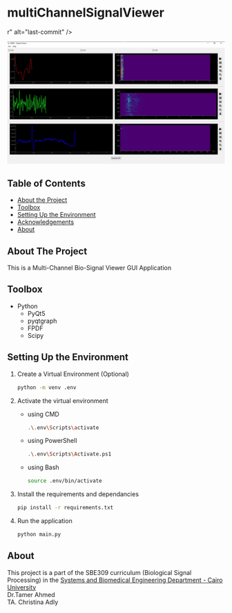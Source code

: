 # multiChannelSignalViewer

r" alt="last-commit" />

<p align="center">
    <img src="UI/assets/Preview.gif" />
</p>

## Table of Contents

-   [About the Project](#about-the-project)
-   [Toolbox](#toolbox)
-   [Setting Up the Environment](#setting-up-the-environment)
-   [Acknowledgements](#acknowledgements)
-   [About](#about)

## About The Project

This is a Multi-Channel Bio-Signal Viewer GUI Application

## Toolbox

-   Python
    -   PyQt5
    -   pyqtgraph
    -   FPDF
    -   Scipy

## Setting Up the Environment


1. Create a Virtual Environment (Optional)
    ```sh
    python -m venv .env
    ```
1. Activate the virtual environment

    - using CMD
        ```sh
        .\.env\Scripts\activate
        ```
    - using PowerShell
        ```sh
        .\.env\Scripts\Activate.ps1
        ```
    - using Bash
        ```sh
        source .env/bin/activate
        ```

1. Install the requirements and dependancies
    ```sh
    pip install -r requirements.txt
    ```
1. Run the application
    ```sh
    python main.py
    ```

## About

This project is a part of the SBE309 curriculum (Biological Signal Processing) in the [Systems and Biomedical Engineering Department - Cairo University](http://bmes.cufe.edu.eg/)\
Dr.Tamer Ahmed\
TA. Christina Adly

